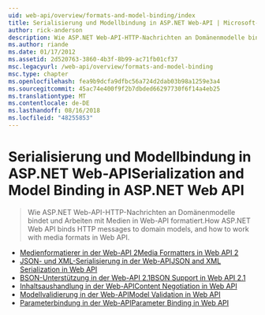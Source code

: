 ```yaml
---
uid: web-api/overview/formats-and-model-binding/index
title: Serialisierung und Modellbindung in ASP.NET Web-API | Microsoft-Dokumentation
author: rick-anderson
description: Wie ASP.NET Web-API-HTTP-Nachrichten an Domänenmodelle bindet und Arbeiten mit Medien in Web-API formatiert.
ms.author: riande
ms.date: 01/17/2012
ms.assetid: 2d520763-3860-4b3f-8b99-ac71fb01cf37
msc.legacyurl: /web-api/overview/formats-and-model-binding
msc.type: chapter
ms.openlocfilehash: fea9b9dcfa9dfbc56a724d2dab03b98a1259e3a4
ms.sourcegitcommit: 45ac74e400f9f2b7dbded66297730f6f14a4eb25
ms.translationtype: MT
ms.contentlocale: de-DE
ms.lasthandoff: 08/16/2018
ms.locfileid: "48255853"
---
```

<a name="serialization-and-model-binding-in-aspnet-web-api"></a><span data-ttu-id="71ccd-103">Serialisierung und Modellbindung in ASP.NET Web-API</span><span class="sxs-lookup"><span data-stu-id="71ccd-103">Serialization and Model Binding in ASP.NET Web API</span></span>
====================
> <span data-ttu-id="71ccd-104">Wie ASP.NET Web-API-HTTP-Nachrichten an Domänenmodelle bindet und Arbeiten mit Medien in Web-API formatiert.</span><span class="sxs-lookup"><span data-stu-id="71ccd-104">How ASP.NET Web API binds HTTP messages to domain models, and how to work with media formats in Web API.</span></span>


- [<span data-ttu-id="71ccd-105">Medienformatierer in der Web-API 2</span><span class="sxs-lookup"><span data-stu-id="71ccd-105">Media Formatters in Web API 2</span></span>](media-formatters.md)
- [<span data-ttu-id="71ccd-106">JSON- und XML-Serialisierung in der Web-API</span><span class="sxs-lookup"><span data-stu-id="71ccd-106">JSON and XML Serialization in Web API</span></span>](json-and-xml-serialization.md)
- [<span data-ttu-id="71ccd-107">BSON-Unterstützung in der Web-API 2.1</span><span class="sxs-lookup"><span data-stu-id="71ccd-107">BSON Support in Web API 2.1</span></span>](bson-support-in-web-api-21.md)
- [<span data-ttu-id="71ccd-108">Inhaltsaushandlung in der Web-API</span><span class="sxs-lookup"><span data-stu-id="71ccd-108">Content Negotiation in Web API</span></span>](content-negotiation.md)
- [<span data-ttu-id="71ccd-109">Modellvalidierung in der Web-API</span><span class="sxs-lookup"><span data-stu-id="71ccd-109">Model Validation in Web API</span></span>](model-validation-in-aspnet-web-api.md)
- [<span data-ttu-id="71ccd-110">Parameterbindung in der Web-API</span><span class="sxs-lookup"><span data-stu-id="71ccd-110">Parameter Binding in Web API</span></span>](parameter-binding-in-aspnet-web-api.md)
